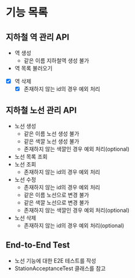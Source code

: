 # 기능 목록

## 지하철 역 관리 API

- 역 생성
  - 같은 이름 지하철역 생성 불가
- 역 목록 불러오기
- [x] 역 삭제
  - [x] 존재하지 않는 id의 경우 예외 처리
    
## 지하철 노선 관리 API

- 노선 생성
    - 같은 이름 노선 생성 불가
    - 같은 색깔 노선 생성 불가
    - 존재하지 않는 색깔인 경우 예외 처리(optional)
- 노선 목록 조회
- 노선 조회
    - 존재하지 않는 id의 경우 예외 처리
- 노선 수정
    - 존재하지 않는 id의 경우 예외 처리
    - 같은 이름 노선으로 변경 불가
    - 같은 색깔 노선으로 변경 불가
    - 존재하지 않는 색깔인 경우 예외 처리(optional)
- 노선 삭제
    - 존재하지 않는 id의 경우 예외 처리(optional)
    
## End-to-End Test

- 노선 기능에 대한 E2E 테스트를 작성
- StationAcceptanceTest 클래스를 참고